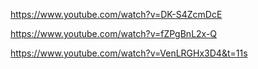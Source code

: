 
https://www.youtube.com/watch?v=DK-S4ZcmDcE

https://www.youtube.com/watch?v=fZPgBnL2x-Q

https://www.youtube.com/watch?v=VenLRGHx3D4&t=11s

